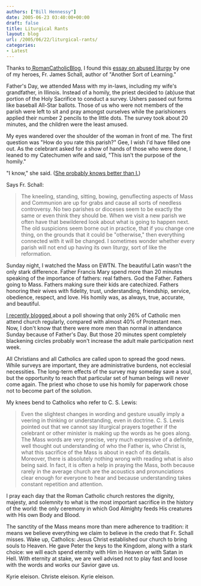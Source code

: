 ```yaml
---
authors: ["Bill Hennessy"]
date: 2005-06-23 03:40:00+00:00
draft: false
title: Liturgical Rants
layout: blog
url: /2005/06/22/liturgical-rants/
categories:
- Latest
---
```


Thanks to[ RomanCatholicBlog](https://romancatholicblog.typepad.com/roman_catholic_blog/2005/06/give_me_the_sme.html), I found this [essay on abused liturgy](https://www.ignatiusinsight.com/features2005/schall_sayingmass_jun05.asp) by one of my heroes, Fr. James Schall, author of "Another Sort of Learning."

Father's Day, we attended Mass with my in-laws, including my wife's grandfather, in Illinois. Instead of a homily, the priest decided to (ab)use that portion of the Holy Sacrifice to conduct a survey. Ushers passed out forms like baseball All-Star ballots. Those of us who were not members of the parish were left to sit and pray amongst ourselves while the parishioners applied their number 2 pencils to the little dots. The survey took about 20 minutes, and the children were the least amused.

My eyes wandered over the shoulder of the woman in front of me. The first question was "How do you rate this parish?" Gee, I wish I'd have filled one out. As the celebrant asked for a show of hands of those who were done, I leaned to my Catechumen wife and said, "This isn't the purpose of the homily."

"I know," she said. ([She probably knows better than I.](https://www.hennessysview.com/?p=721))

Says Fr. Schall:





> The kneeling, standing, sitting, bowing, genuflecting aspects of Mass and Communion are up for grabs and cause all sorts of needless controversy. No two parishes or dioceses seem to be exactly the same or even think they should be. When we visit a new parish we often have that bewildered look about what is going to happen next. The old suspicions seem borne out in practice, that if you change one thing, on the grounds that it could be "otherwise," then everything connected with it will be changed. I sometimes wonder whether every parish will not end up having its own liturgy, sort of like the reformation.





Sunday night, I watched the Mass on EWTN. The beautiful Latin wasn't the only stark difference. Father Francis Mary spend more than 20 minutes speaking of the importance of fathers: real fathers. God the Father. Fathers going to Mass. Fathers making sure their kids are catechized. Fathers honoring their wives with fidelity, trust, understanding, friendship, service, obedience, respect, and love. His homily was, as always, true, accurate, and beautiful.

[I recently blogged ](https://www.hennessysview.com/?p=693)about a poll showing that only 26% of Catholic men attend church regularly, compared with almost 40% of Protestant men. Now, I don't know that there were more men than normal in attendance Sunday because of Father's Day. But those 20 minutes spent completely blackening circles probably won't increase the adult male participation next week.

All Christians and all Catholics are called upon to spread the good news. While surveys are important, they are administrative burdens, not ecclesial necessities. The long-term effects of the survey may someday save a soul, but the opportunity to reach that particular set of human beings will never come again. The priest who chose to use his homily for paperwork chose not to become part of the solution.

My knees bend to Catholics who refer to C. S. Lewis:





> Even the slightest changes in wording and gesture usually imply a veering in thinking or understanding, even in doctrine. C. S. Lewis pointed out that we cannot say liturgical prayers together if the celebrant or other minister is making up the words as he goes along. The Mass words are very precise, very much expressive of a definite, well thought out understanding of who the Father is, who Christ is, what this sacrifice of the Mass is about in each of its details. Moreover, there is absolutely nothing wrong with reading what is also being said. In fact, it is often a help in praying the Mass, both because rarely in the average church are the acoustics and pronunciations clear enough for everyone to hear and because understanding takes constant repetition and attention.





I pray each day that the Roman Catholic church restores the dignity, majesty, and solemnity to what is the most important sacrifice in the history of the world: the only ceremony in which God Almighty feeds His creatures with His own Body and Blood.

The sanctity of the Mass means more than mere adherence to tradition: it means we believe everything we claim to believe in the credo that Fr. Schall misses. Wake up, Catholics: Jesus Christ established our church to bring souls to Heaven. He gave Peter the keys to the Kingdom, along with a stark choice: we will each spend eternity with Him in Heaven or with Satan in Hell. With eternity at stake, we are well advised not to play fast and loose with the words and works our Savior gave us.

Kyrie eleison.
Christe eleison.
Kyrie eleison. 
